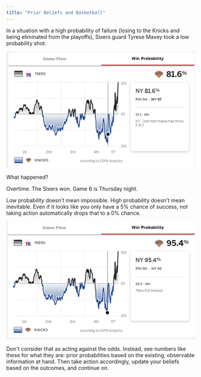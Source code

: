 ```yaml
---
title: "Prior Beliefs and Basketball"
---
```


In a situation with a high probability of failure (losing to the Knicks and being eliminated from the playoffs), Sixers guard Tyrese Maxey took a low probability shot.

![text](/assets/2024-05-01-sixers.png)

What happened?

Overtime.
The Sixers won. 
Game 6 is Thursday night. 

Low probability doesn't mean impossible. 
High probability doesn't mean inevitable. 
Even if it looks like you only have a 5% chance of success, not taking action automatically drops that to a 0% chance.

![text](/assets/2024-05-01-sixers2.png)

Don't consider that as acting against the odds. 
Instead, see numbers like these for what they are: prior probabilities based on the existing, observable information at hand.
Then take action accordingly, update your beliefs based on the outcomes, and continue on.